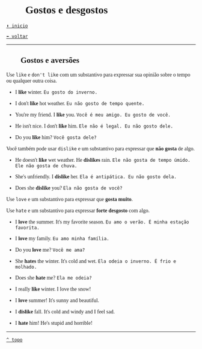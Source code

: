 <font face="Calibri">

# 👍🏻 Gostos e desgostos


[`⬆️ inicio`](../../EF%20Route.md)

[`⬅️ voltar`](../Iniciante%202.md)

---

## 👍🏻 Gostos e aversões

Use `like` e `don't like` com um substantivo para expressar sua opinião sobre o tempo ou qualquer outra coisa.

+ I **like** winter.
    `Eu gosto do inverno.`

+ I don't **like** hot weather.
    `Eu não gosto de tempo quente.`

+ You're my friend. I **like** you.
    `Você é meu amigo. Eu gosto de você.`

+ He isn't nice. I don't **like** him.
    `Ele não é legal. Eu não gosto dele.`

+ Do you **like** him?
    `Você gosta dele?`

Você também pode usar `dislike` e um substantivo para expressar que **não gosta** de algo.

+ He doesn't **like** wet weather. He **dislikes** rain.
    `Ele não gosta de tempo úmido. Ele não gosta de chuva.`

+ She's unfriendly. I **dislike** her.
    `Ela é antipática. Eu não gosto dela.`

+ Does she **dislike** you?
    `Ela não gosta de você?`

Use `love` e um substantivo para expressar que **gosta muito**.

Use `hate` e um substantivo para expressar **forte desgosto** com algo.

+ I **love** the summer. It's my favorite season.
    `Eu amo o verão. É minha estação favorita.`

+ I **love** my family.
    `Eu amo minha família.`

+ Do you **love** me?
    `Você me ama?`

+ She **hates** the winter. It's cold and wet.
    `Ela odeia o inverno. É frio e molhado.`

+ Does she **hate** me?
    `Ela me odeia?`

+ I really **like** winter. I love the snow!
+ I **love** summer! It's sunny and beautiful.
+ I **dislike** fall. It's cold and windy and I feel sad.
+ I **hate** him! He's stupid and horrible!

---

[`^ topo`](#-gostos-e-desgostos
)
</font>
